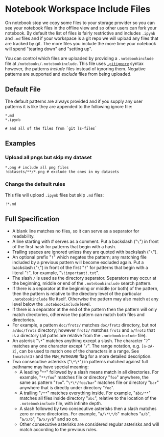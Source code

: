 # Notebook Workspace Include Files

On notebook stop we copy some files to your storage provider so you can see your notebook files in the offline view and so other users can fork your notebook. By default the list of files is fairly restrictive and includes `.ipynb` and `.md` files and if your workspace is a git repo we will upload any files that are tracked by git. The more files you include the more time your notebook will spend "tearing down" and "setting up".

You can control which files are uploaded by providing a `.notebookinclude` file at `/notebooks/.notebookinclude`. This file uses [`.gitignore`](https://git-scm.com/docs/gitignore) syntax however, the patterns _include_ files instead of ignoring them. Negative patterns are supported and _exclude_ files from being uploaded.

## Default File

The default patterns are always provided and if you supply any user patterns it is like they are appended to the following ignore file:

```text
*.md
*.ipynb

# and all of the files from `git ls-files`
```

## Examples

### Upload all pngs but skip my dataset

```text
*.png # include all png files
!datasets/**/*.png # exclude the ones in my datasets
```

### Change the default rules

This file will upload `.ipynb` files but skip `.md` files:

```text
!*.md
```

## Full Specification

* A blank line matches no files, so it can serve as a separator for readability.
* A line starting with \# serves as a comment. Put a backslash \("`\`"\) in front of the first hash for patterns that begin with a hash.
* Trailing spaces are ignored unless they are quoted with backslash \("`\`"\).
* An optional prefix "`!`" which negates the pattern; any matching file included by a previous pattern will become excluded again. Put a backslash \("`\`"\) in front of the first "`!`" for patterns that begin with a literal "`!`", for example, "`\!important!.txt`".
* The slash `/` is used as the directory separator. Separators may occur at the beginning, middle or end of the `.notebookinclude` search pattern.
* If there is a separator at the beginning or middle \(or both\) of the pattern, then the pattern is relative to the directory level of the particular `.notebookinclude` file itself. Otherwise the pattern may also match at any level below the `.notebookinclude` level.
* If there is a separator at the end of the pattern then the pattern will only match directories, otherwise the pattern can match both files and directories.
* For example, a pattern `doc/frotz/` matches `doc/frotz` directory, but not `a/doc/frotz` directory; however `frotz/` matches `frotz` and `a/frotz` that is a directory \(all paths are relative from the `.notebookinclude` file\).
* An asterisk "`\*`" matches anything except a slash. The character "`?`" matches any one character except "`/`". The range notation, e.g. `[a-zA-Z]`, can be used to match one of the characters in a range. See `fnmatch(3)` and the `FNM_PATHNAME` flag for a more detailed description.
* Two consecutive asterisks \("`\*\*`"\) in patterns matched against full pathname may have special meaning:
  * A leading "`**`" followed by a slash means match in all directories. For example, "`**/foo`" matches file or directory "`foo`" anywhere, the same as pattern "`foo`". "`\*\*/foo/bar`" matches file or directory "`bar`" anywhere that is directly under directory "`foo`".
  * A trailing "`/**`" matches everything inside. For example, "`abc/**`" matches all files inside directory "`abc`", relative to the location of the `.notebookinclude` file, with infinite depth.
  * A slash followed by two consecutive asterisks then a slash matches zero or more directories. For example, "`a/\*\*/b`" matches "`a/b`", "`a/x/b`", "`a/x/y/b`" and so on.
  * Other consecutive asterisks are considered regular asterisks and will match according to the previous rules.

